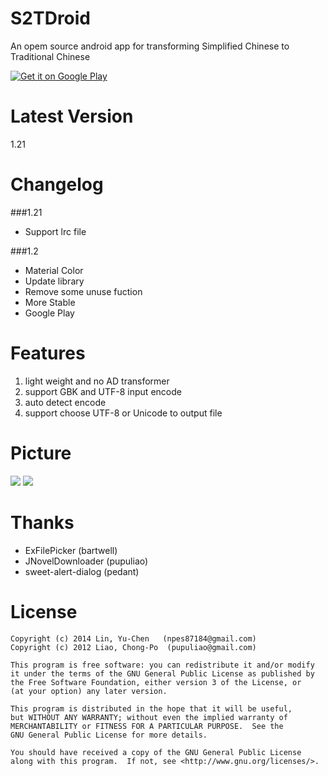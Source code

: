 S2TDroid
========
An opem source android app for transforming Simplified Chinese to Traditional Chinese

[![Get it on Google Play](http://www.android.com/images/brand/get_it_on_play_logo_small.png)](https://play.google.com/store/apps/details?id=com.npes87184.s2tdroid)

Latest Version
========
1.21

Changelog
========
###1.21
* Support lrc file

###1.2
* Material Color
* Update library
* Remove some unuse fuction
* More Stable
* Google Play

Features
========
1. light weight and no AD transformer
2. support GBK and UTF-8 input encode
3. auto detect encode
4. support choose UTF-8 or Unicode to output file

Picture
========
<img src="http://truth.bahamut.com.tw/s01/201504/34f062d4d9952d5e86b078398aabf54b.PNG">

<img src="http://truth.bahamut.com.tw/s01/201504/a8b995555987328c8c5c36c66bd2402e.PNG">

Thanks
========
* ExFilePicker (bartwell)
* JNovelDownloader (pupuliao)
* sweet-alert-dialog (pedant)

License
========
    Copyright (c) 2014 Lin, Yu-Chen   (npes87184@gmail.com)
    Copyright (c) 2012 Liao, Chong-Po  (pupuliao@gmail.com)

    This program is free software: you can redistribute it and/or modify
    it under the terms of the GNU General Public License as published by
    the Free Software Foundation, either version 3 of the License, or
    (at your option) any later version.

    This program is distributed in the hope that it will be useful,
    but WITHOUT ANY WARRANTY; without even the implied warranty of
    MERCHANTABILITY or FITNESS FOR A PARTICULAR PURPOSE.  See the
    GNU General Public License for more details.

    You should have received a copy of the GNU General Public License
    along with this program.  If not, see <http://www.gnu.org/licenses/>.